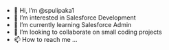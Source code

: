 - 👋 Hi, I’m @spulipaka1
- 👀 I’m interested in Salesforce Development
- 🌱 I’m currently learning Salesforce Admin
- 💞️ I’m looking to collaborate on small coding projects
- 📫 How to reach me ...

<!---
spulipaka1/spulipaka1 is a ✨ special ✨ repository because its `README.md` (this file) appears on your GitHub profile.
You can click the Preview link to take a look at your changes.
--->
